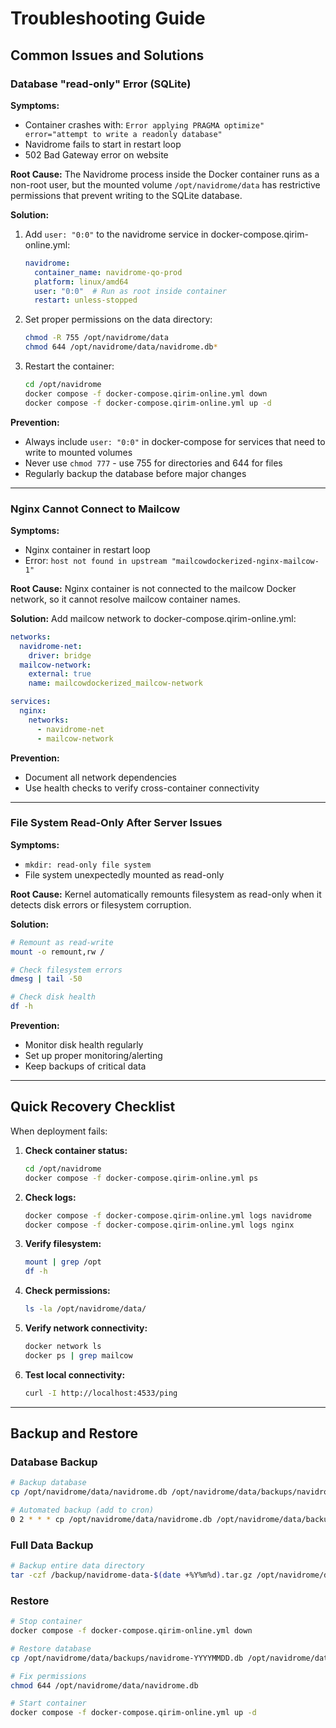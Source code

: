 # Troubleshooting Guide

## Common Issues and Solutions

### Database "read-only" Error (SQLite)

**Symptoms:**
- Container crashes with: `Error applying PRAGMA optimize" error="attempt to write a readonly database"`
- Navidrome fails to start in restart loop
- 502 Bad Gateway error on website

**Root Cause:**
The Navidrome process inside the Docker container runs as a non-root user, but the mounted volume `/opt/navidrome/data` has restrictive permissions that prevent writing to the SQLite database.

**Solution:**
1. Add `user: "0:0"` to the navidrome service in docker-compose.qirim-online.yml:
   ```yaml
   navidrome:
     container_name: navidrome-qo-prod
     platform: linux/amd64
     user: "0:0"  # Run as root inside container
     restart: unless-stopped
   ```

2. Set proper permissions on the data directory:
   ```bash
   chmod -R 755 /opt/navidrome/data
   chmod 644 /opt/navidrome/data/navidrome.db*
   ```

3. Restart the container:
   ```bash
   cd /opt/navidrome
   docker compose -f docker-compose.qirim-online.yml down
   docker compose -f docker-compose.qirim-online.yml up -d
   ```

**Prevention:**
- Always include `user: "0:0"` in docker-compose for services that need to write to mounted volumes
- Never use `chmod 777` - use 755 for directories and 644 for files
- Regularly backup the database before major changes

---

### Nginx Cannot Connect to Mailcow

**Symptoms:**
- Nginx container in restart loop
- Error: `host not found in upstream "mailcowdockerized-nginx-mailcow-1"`

**Root Cause:**
Nginx container is not connected to the mailcow Docker network, so it cannot resolve mailcow container names.

**Solution:**
Add mailcow network to docker-compose.qirim-online.yml:

```yaml
networks:
  navidrome-net:
    driver: bridge
  mailcow-network:
    external: true
    name: mailcowdockerized_mailcow-network

services:
  nginx:
    networks:
      - navidrome-net
      - mailcow-network
```

**Prevention:**
- Document all network dependencies
- Use health checks to verify cross-container connectivity

---

### File System Read-Only After Server Issues

**Symptoms:**
- `mkdir: read-only file system`
- File system unexpectedly mounted as read-only

**Root Cause:**
Kernel automatically remounts filesystem as read-only when it detects disk errors or filesystem corruption.

**Solution:**
```bash
# Remount as read-write
mount -o remount,rw /

# Check filesystem errors
dmesg | tail -50

# Check disk health
df -h
```

**Prevention:**
- Monitor disk health regularly
- Set up proper monitoring/alerting
- Keep backups of critical data

---

## Quick Recovery Checklist

When deployment fails:

1. **Check container status:**
   ```bash
   cd /opt/navidrome
   docker compose -f docker-compose.qirim-online.yml ps
   ```

2. **Check logs:**
   ```bash
   docker compose -f docker-compose.qirim-online.yml logs navidrome
   docker compose -f docker-compose.qirim-online.yml logs nginx
   ```

3. **Verify filesystem:**
   ```bash
   mount | grep /opt
   df -h
   ```

4. **Check permissions:**
   ```bash
   ls -la /opt/navidrome/data/
   ```

5. **Verify network connectivity:**
   ```bash
   docker network ls
   docker ps | grep mailcow
   ```

6. **Test local connectivity:**
   ```bash
   curl -I http://localhost:4533/ping
   ```

---

## Backup and Restore

### Database Backup
```bash
# Backup database
cp /opt/navidrome/data/navidrome.db /opt/navidrome/data/backups/navidrome-$(date +%Y%m%d-%H%M%S).db

# Automated backup (add to cron)
0 2 * * * cp /opt/navidrome/data/navidrome.db /opt/navidrome/data/backups/navidrome-$(date +\%Y\%m\%d).db && find /opt/navidrome/data/backups -name "navidrome-*.db" -mtime +7 -delete
```

### Full Data Backup
```bash
# Backup entire data directory
tar -czf /backup/navidrome-data-$(date +%Y%m%d).tar.gz /opt/navidrome/data/
```

### Restore
```bash
# Stop container
docker compose -f docker-compose.qirim-online.yml down

# Restore database
cp /opt/navidrome/data/backups/navidrome-YYYYMMDD.db /opt/navidrome/data/navidrome.db

# Fix permissions
chmod 644 /opt/navidrome/data/navidrome.db

# Start container
docker compose -f docker-compose.qirim-online.yml up -d
```
